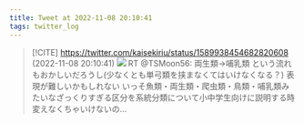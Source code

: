 ```yaml
---
title: Tweet at 2022-11-08 20:10:41
tags: twitter_log
---
```


> [!CITE] https://twitter.com/kaisekiriu/status/1589938454682820608 (2022-11-08 20:10:41)
> ![](https://twitter.com/kaisekiriu/status/1589938454682820608)
> RT @TSMoon56: 両生類→哺乳類
> という流れもおかしいだろうし(少なくとも単弓類を挟まなくてはいけなくなる？)
> 表現が難しいかもしれない
> いっそ魚類・両生類・爬虫類・鳥類・哺乳類みたいなざっくりすぎる区分を系統分類について小中学生向けに説明する時変えなくちゃいけないの…
